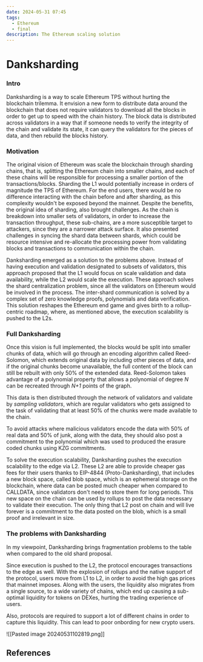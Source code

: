 ```yaml
---
date: 2024-05-31 07:45
tags:
  - Ethereum
  - final
description: The Ethereum scaling solution
---
```

# Danksharding

### Intro
Danksharding is a way to scale Ethereum TPS without hurting the blockchain trilemma. It envision a new form to distribute data around the blockchain that does not require validators to download all the blocks in order to get up to speed with the chain history. The block data is distributed across validators in  a way that if someone needs to verify the integrity of the chain and validate its state, it can query the validators for the pieces of data, and then rebuild the blocks history.
### Motivation
The original vision of Ethereum was scale the blockchain through sharding chains, that is, splitting the Ethereum chain into smaller chains, and each of these chains will be responsible for processing a smaller portion of the transactions/blocks. Sharding the L1 would potentially increase in orders of magnitude the TPS of Ethereum. For the end users, there would be no difference interacting with the chain before and after sharding, as this complexity wouldn't be exposed beyond the mainnet.
Despite the benefits, the original idea of sharding, also brought challenges. As the chain is breakdown into smaller sets of validators, in order to increase the transaction throughput, these sub-chains, are a more susceptible target to attackers, since they are a narrower attack surface. It also presented challenges in syncing the shard data between shards, which could be resource intensive and re-allocate the processing power from validating blocks and transactions to communication within the chain.

Danksharding emerged as a solution to the problems above. Instead of having execution and validation designated to subsets of validators, this approach proposed that the L1 would focus on scale validation and data availability, while the L2 would scale the execution.
These approach solves the shard centralization problem, since all the validators on Ethereum would be involved in the process. The inter-shard communication is solved by a complex set of zero knowledge proofs, polynomials and data verification.
This solution reshapes the Ethereum end game and gives birth to a rollup-centric roadmap, where, as mentioned above, the execution scalability is pushed to the L2s.
### Full Danksharding
Once this vision is full implemented, the blocks would be split into smaller chunks of data, which will go through an encoding algorithm called Reed-Solomon, which extends original data by including other pieces of data, and if the original chunks become unavailable, the full content of the block can still be rebuilt with only 50% of the extended data.
Reed-Solomon takes advantage of a polynomial property that allows a polynomial of degree *N* can be recreated through *N+1* points of the graph. 

This data is then distributed through the network of validators and validate by *sampling validators*, which are regular validators who gets assigned to the task of validating that at least 50% of the chunks were made available to the chain.

To avoid attacks where malicious validators encode the data with 50% of real data and 50% of junk, along with the data, they should also post a commitment to the polynomial which was used to produced the erasure coded chunks using KZG commitments. 

To solve the execution scalability, Danksharding pushes the execution scalability to the edge via L2. These L2 are able to provide cheaper gas fees for their users thanks to EIP-4844 (Proto-Danksharding), that includes a new block space, called blob space, which is an ephemeral storage on the blockchain, where data can be posted much cheaper when compared to CALLDATA, since validators don't need to store them for long periods. This new space on the chain can be used by rollups to post the data necessary to validate their execution. The only thing that L2 post on chain and will live forever is a commitment to the data posted on the blob, which is a small proof and irrelevant in size.

### The problems with Danksharding

In my viewpoint, Danksharding brings fragmentation problems to the table when compared to the old shard proposal.

Since execution is pushed to the L2, the protocol encourages transactions to the edge as well. With the explosion of rollups and the native support of the protocol, users move from L1 to L2, in order to avoid the high gas prices that mainnet imposes. Along with the users, the liquidity also migrates from a single source, to a wide variety of chains, which end up causing a sub-optimal liquidity for tokens on DEXes, hurting the trading experience of users.

Also, protocols are required to support a lot of different chains in order to capture this liquidity. This can lead to poor onbording for new crypto users.

![[Pasted image 20240531102819.png]]

## References
